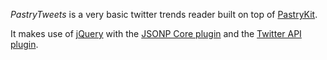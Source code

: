 *PastryTweets* is a very basic twitter trends reader built on top of [PastryKit](http://daringfireball.net/2009/12/pastrykit). 

It makes use of [jQuery](http://jquery.com) with the [JSONP Core plugin](http://code.google.com/p/jquery-jsonp) and the [Twitter API plugin](http://code.google.com/p/jquery-twitter-api).